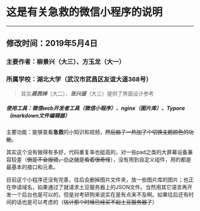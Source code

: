 # 这是有关急救的微信小程序的说明

---

## 修改时间：2019年5月4日

### 主要作者：柳景兴（大三）、方玉龙（大一）

### 所属学校：湖北大学（武汉市武昌区友谊大道368号）

> 其实***聂茜婵***（大二）、***张兴盛***（大三）提供了界面设计参考

##### 使用工具：微信web开发者工具（微信小程序）、nginx（图片库）、Typora（markdown文件编辑器）

主要功能：能够查看**急救**的小知识和视频，~~然后脑子一热加了个切换主题颜色的功能~~。

其实这个没有做得有多好，代码重复率也挺高的，对一些pad之类的大屏幕设备兼容较差（~~倒是不会报错，总之就是看着很奇怪~~），没有用到自定义组件，用的都是最基本的接口和元素。

目前这个小程序还没有完善，往后会删掉图片文件夹，放一些图片库的图片；也正在申请域名，如果通过了就请求土豆服务器上的JSON文件。当然用其它语言再开发一个后台也是可以的，但是对考研狗来说实在是有点来不及啊。如果往后还有时间的话也是可以考虑的（~~估计那个时候已经买不起土豆服务器了~~）

